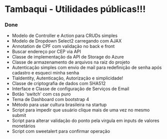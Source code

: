 # Tambaqui - Utilidades públicas!!!

### Done
* Modelo de Controller e Action  para CRUDs simples
* Modelo de Dropdown Select2 carregando com AJAX
* Annotation de CPF com validação no back e front
* Buscar endereço por CEP via API
* Classe de implementação da API de Storage do Azure
* Classe de armazenamento de arquivos na raiz do projeto
* Autenticação simples com envio de mail para redefinição de senha após cadastro e esqueci minha senha
* TiaIdentity, Autenticação, Autorização e simplicidade!
* Classe de criptografia de dados com SHA512
* Interface e Classe de configuração de Serviços de Email
* Botão 'switch' com css puro
* Tema de Dashboard com bootstrap 4
* Método para usar cultura brasileira na startup
* Script para impedir que usuário clique mais de uma vez no mesmo submit
* Script para alterar validação do ponto pela virgula em inputs de valores monetários
* Script com sweetalert para confirmar operação





